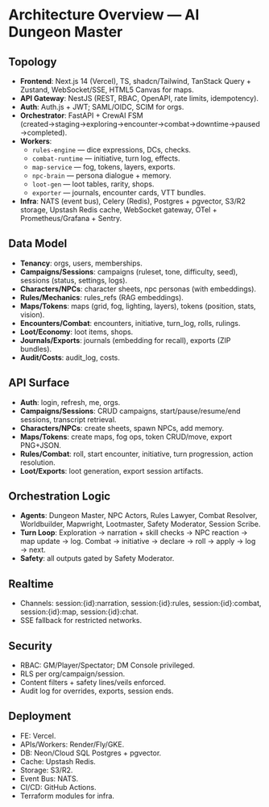 # Architecture Overview — AI Dungeon Master

## Topology
- **Frontend**: Next.js 14 (Vercel), TS, shadcn/Tailwind, TanStack Query + Zustand, WebSocket/SSE, HTML5 Canvas for maps.
- **API Gateway**: NestJS (REST, RBAC, OpenAPI, rate limits, idempotency).
- **Auth**: Auth.js + JWT; SAML/OIDC, SCIM for orgs.
- **Orchestrator**: FastAPI + CrewAI FSM (created→staging→exploring→encounter→combat→downtime→paused→completed).
- **Workers**:
  - `rules-engine` — dice expressions, DCs, checks.
  - `combat-runtime` — initiative, turn log, effects.
  - `map-service` — fog, tokens, layers, exports.
  - `npc-brain` — persona dialogue + memory.
  - `loot-gen` — loot tables, rarity, shops.
  - `exporter` — journals, encounter cards, VTT bundles.
- **Infra**: NATS (event bus), Celery (Redis), Postgres + pgvector, S3/R2 storage, Upstash Redis cache, WebSocket gateway, OTel + Prometheus/Grafana + Sentry.

## Data Model
- **Tenancy**: orgs, users, memberships.
- **Campaigns/Sessions**: campaigns (ruleset, tone, difficulty, seed), sessions (status, settings, logs).
- **Characters/NPCs**: character sheets, npc personas (with embeddings).
- **Rules/Mechanics**: rules_refs (RAG embeddings).
- **Maps/Tokens**: maps (grid, fog, lighting, layers), tokens (position, stats, vision).
- **Encounters/Combat**: encounters, initiative, turn_log, rolls, rulings.
- **Loot/Economy**: loot items, shops.
- **Journals/Exports**: journals (embedding for recall), exports (ZIP bundles).
- **Audit/Costs**: audit_log, costs.

## API Surface
- **Auth**: login, refresh, me, orgs.
- **Campaigns/Sessions**: CRUD campaigns, start/pause/resume/end sessions, transcript retrieval.
- **Characters/NPCs**: create sheets, spawn NPCs, add memory.
- **Maps/Tokens**: create maps, fog ops, token CRUD/move, export PNG+JSON.
- **Rules/Combat**: roll, start encounter, initiative, turn progression, action resolution.
- **Loot/Exports**: loot generation, export session artifacts.

## Orchestration Logic
- **Agents**: Dungeon Master, NPC Actors, Rules Lawyer, Combat Resolver, Worldbuilder, Mapwright, Lootmaster, Safety Moderator, Session Scribe.
- **Turn Loop**: Exploration → narration + skill checks → NPC reaction → map update → log. Combat → initiative → declare → roll → apply → log → next.
- **Safety**: all outputs gated by Safety Moderator.

## Realtime
- Channels: session:{id}:narration, session:{id}:rules, session:{id}:combat, session:{id}:map, session:{id}:chat.
- SSE fallback for restricted networks.

## Security
- RBAC: GM/Player/Spectator; DM Console privileged.
- RLS per org/campaign/session.
- Content filters + safety lines/veils enforced.
- Audit log for overrides, exports, session ends.

## Deployment
- FE: Vercel.
- APIs/Workers: Render/Fly/GKE.
- DB: Neon/Cloud SQL Postgres + pgvector.
- Cache: Upstash Redis.
- Storage: S3/R2.
- Event Bus: NATS.
- CI/CD: GitHub Actions.
- Terraform modules for infra.
